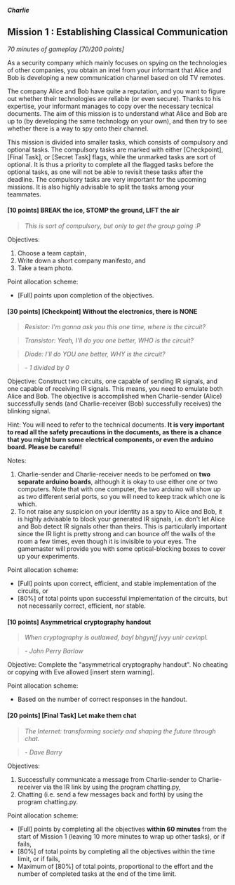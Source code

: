 **_Charlie_**
## Mission 1 : Establishing Classical Communication
*70 minutes of gameplay [70/200 points]*

As a security company which mainly focuses on spying on the technologies of other companies, you obtain an intel from your informant that Alice and Bob is developing a new communication channel based on old TV remotes.

The company Alice and Bob have quite a reputation, and you want to figure out whether their technologies are reliable (or even secure). Thanks to his expertise, your informant manages to copy over the necessary tecnical documents. The aim of this mission is to understand what Alice and Bob are up to (by developing the same technology on your own), and then try to see whether there is a way to spy onto their channel.

This mission is divided into smaller tasks, which consists of compulsory and optional tasks. The compulsory tasks are marked with either [Checkpoint], [Final Task], or [Secret Task] flags, while the unmarked tasks are sort of optional. It is thus a priority to complete all the flagged tasks before the optional tasks, as one will not be able to revisit these tasks after the deadline. The compulsory tasks are very important for the upcoming missions. It is also highly advisable to split the tasks among your teammates.

#### [10 points] BREAK the ice, STOMP the ground, LIFT the air
> *This is sort of compulsory, but only to get the group going :P*

Objectives:
1. Choose a team captain,
1. Write down a short company manifesto, and
1. Take a team photo.

Point allocation scheme:
* [Full] points upon completion of the objectives.

#### [30 points] [Checkpoint] Without the electronics, there is NONE
> *Resistor: I'm gonna ask you this one time, where is the circuit?*

> *Transistor: Yeah, I'll do you one better, WHO is the circuit?*

> *Diode: I'll do YOU one better, WHY is the circuit?*

> *- 1 divided by 0*

Objective: Construct two circuits, one capable of sending IR signals, and one capable of receiving IR signals. This means, you need to emulate both Alice and Bob. The objective is accomplished when Charlie-sender (Alice) successfully sends (and Charlie-receiver (Bob) successfully receives) the blinking signal.

Hint: You will need to refer to the technical documents. **It is very important to read all the safety precautions in the documents, as there is a chance that you might burn some electrical components, or even the arduino board. Please be careful!**

Notes:

1. Charlie-sender and Charlie-receiver needs to be perfomed on **two separate arduino boards**, although it is okay to use either one or two computers. Note that with one computer, the two arduino will show up as two different serial ports, so you will need to keep track which one is which.
1. To not raise any suspicion on your identity as a spy to Alice and Bob, it is highly advisable to block your generated IR signals, i.e. don't let Alice and Bob detect IR signals other than theirs. This is particularly important since the IR light is pretty strong and can bounce off the walls of the room a few times, even though it is invisible to your eyes. The gamemaster will provide you with some optical-blocking boxes to cover up your experiments.

Point allocation scheme:
* [Full] points upon correct, efficient, and stable implementation of the circuits, or
* [80%] of total points upon successful implementation of the circuits, but not necessarily correct, efficient, nor stable.

#### [10 points] Asymmetrical cryptography handout
> *When cryptography is outlawed, bayl bhgynjf jvyy unir cevinpl.*

> *-  John Perry Barlow*

Objective: Complete the "asymmetrical cryptography handout". No cheating or copying with Eve allowed [insert stern warning].

Point allocation scheme:
* Based on the number of correct responses in the handout.

#### [20 points] [Final Task] Let make them chat
> *The Internet: transforming society and shaping the future through chat.*

> *- Dave Barry*

Objectives:
1. Successfully communicate a message from Charlie-sender to Charlie-receiver via the IR link by using the program chatting.py,
1. Chatting (i.e. send a few messages back and forth) by using the program chatting.py.

Point allocation scheme:
* [Full] points by completing all the objectives **within 60 minutes** from the start of Mission 1 (leaving 10 more minutes to wrap up other tasks), or if fails,
* [80%] of total points by completing all the objectives within the time limit, or if fails,
* Maximum of [80%] of total points, proportional to the effort and the number of completed tasks at the end of the time limit.
